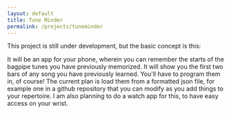 ```yaml
---
layout: default
title: Tune Minder
permalink: /projects/tuneminder
---
```


This project is still under development, but the basic concept is this:

It will be an app for your phone, wherein you can remember the starts of the bagpipe tunes you have previously memorized. It will show you the first two bars of any song you have previously learned. You'll have to program them in, of course! The current plan is load them from a formatted json file, for example one in a github repository that you can modify as you add things to your repertoire. I am also planning to do a watch app for this, to have easy access on your wrist.
